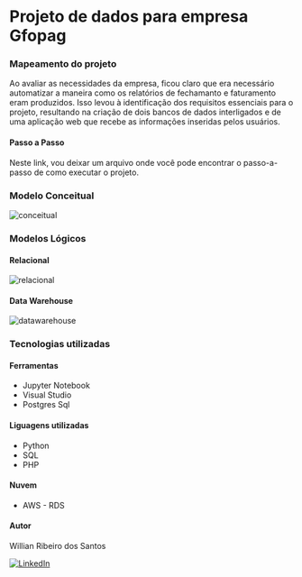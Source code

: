 # Projeto de dados para empresa Gfopag

### Mapeamento do projeto

Ao avaliar as necessidades da empresa, ficou claro que era necessário automatizar a maneira como os relatórios de fechamanto e faturamento eram produzidos. Isso levou à identificação dos requisitos essenciais para o projeto, resultando na criação de dois bancos de dados interligados e de uma aplicação web que recebe as informações inseridas pelos usuários.

#### Passo a Passo
Neste link, vou deixar um arquivo onde você pode encontrar o passo-a-passo de como executar o projeto.
### Modelo Conceitual
![conceitual](https://github.com/will-rds/projeto_dados_gfopag/blob/main/imagens/modelo_conceitual.PNG)
### Modelos Lógicos
#### Relacional
![relacional](https://github.com/will-rds/projeto_dados_gfopag/blob/main/imagens/modeloER_relacional.pgerd.png)
#### Data Warehouse
![datawarehouse](https://github.com/will-rds/projeto_dados_gfopag/blob/main/imagens/modeloER_datawarehouse.pgerd.png)
### Tecnologias utilizadas
#### Ferramentas
* Jupyter Notebook
* Visual Studio
* Postgres Sql
#### Liguagens utilizadas
* Python
* SQL
* PHP
#### Nuvem
* AWS - RDS

#### Autor
Willian Ribeiro dos Santos

[![LinkedIn](https://img.shields.io/badge/LinkedIn-%230077B5.svg?logo=linkedin&logoColor=white)](https://www.linkedin.com/in/willian-ribeiro-7b02b7141/) 
